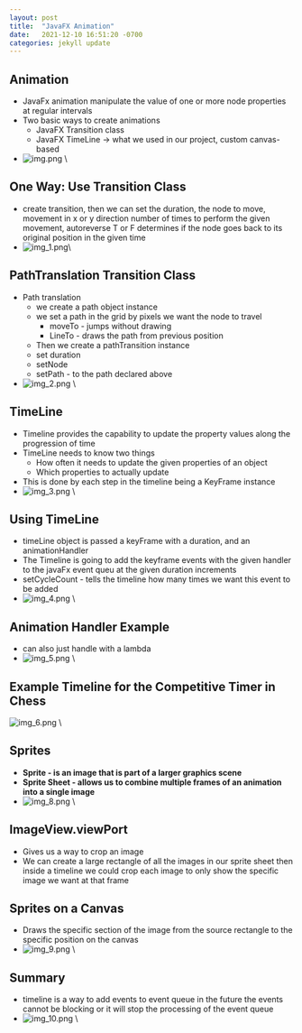 ```yaml
---
layout: post
title:  "JavaFX Animation"
date:   2021-12-10 16:51:20 -0700
categories: jekyll update
---
```


<link rel="stylesheet" href="/assets/style.css">

## Animation

- JavaFx animation manipulate the value of one or more node properties at regular intervals
- Two basic ways to create animations
  - JavaFX Transition class
  - JavaFX TimeLine -> what we used in our project, custom canvas-based
- ![img.png](/assets/javafx_animation/img,png?style=centerme) \

## One Way: Use Transition Class

- create transition, then we can set the duration, the node to move, movement in x or y direction number of times to
  perform the given movement, autoreverse T or F determines if the node goes back to its original position in the
  given time
- ![img_1.png](/assets/javafx_animation/img_1,png?style=centerme)\

## PathTranslation Transition Class

- Path translation
  - we create a path object instance
  - we set a path in the grid by pixels we want the node to travel
    - moveTo - jumps without drawing
    - LineTo - draws the path from previous position
  - Then we create a pathTransition instance
  - set duration
  - setNode
  - setPath - to the path declared above
- ![img_2.png](/assets/javafx_animation/img_2,png?style=centerme) \

## TimeLine

- Timeline provides the capability to update the property values along the progression of time
- TimeLine needs to know two things
  - How often it needs to update the given properties of an object
  - Which properties to actually update
- This is done by each step in the timeline being a KeyFrame instance
- ![img_3.png](/assets/javafx_animation/img_3,png?style=centerme) \

## Using TimeLine

- timeLine object is passed a keyFrame with a duration, and an animationHandler
- The Timeline is going to add the keyframe events with the given handler to the javaFx event queu at the given
  duration increments
- setCycleCount - tells the timeline how many times we want this event to be added
- ![img_4.png](/assets/javafx_animation/img_4,png?style=centerme) \

## Animation Handler Example

- can also just handle with a lambda
- ![img_5.png](/assets/javafx_animation/img_5,png?style=centerme) \

## Example Timeline for the Competitive Timer in Chess

![img_6.png](/assets/javafx_animation/img_6,png?style=centerme) \

## Sprites

- **Sprite - is an image that is part of a larger graphics scene**
- **Sprite Sheet - allows us to combine multiple frames of an animation into a single image**
- ![img_8.png](/assets/javafx_animation/img_8,png?style=centerme) \

## ImageView.viewPort

- Gives us a way to crop an image
- We can create a large rectangle of all the images in our sprite sheet then
  inside a timeline we could crop each image to only show the specific image we want at that frame

## Sprites on a Canvas

- Draws the specific section of the image from the source rectangle to the specific position on the canvas
- ![img_9.png](/assets/javafx_animation/img_9,png?style=centerme) \

## Summary

- timeline is a way to add events to event queue in the future the events cannot be blocking or it will stop the
  processing of the event queue
- ![img_10.png](/assets/javafx_animation/img_10,png?style=centerme) \
